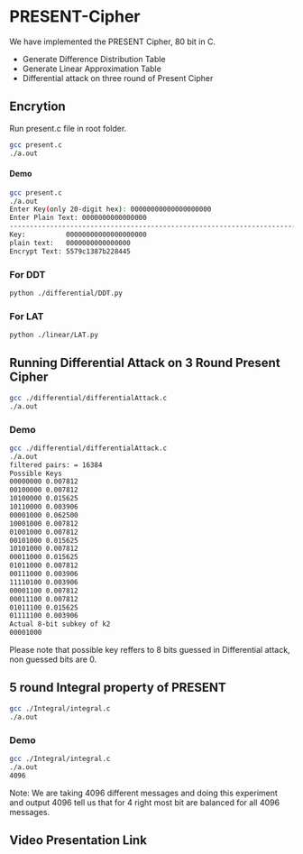 # PRESENT-Cipher

We have implemented the PRESENT Cipher, 80 bit in C.

  - Generate Difference Distribution Table
  - Generate Linear Approximation Table
  - Differential attack on three round of Present Cipher

## Encrytion

Run present.c file in root folder.

```sh
gcc present.c
./a.out
```


#### Demo
```sh
gcc present.c
./a.out
Enter Key(only 20-digit hex): 00000000000000000000
Enter Plain Text: 0000000000000000
--------------------------------------------------------------------------
Key:          00000000000000000000
plain text:   0000000000000000
Encrypt Text: 5579c1387b228445
```

### For DDT
```sh
python ./differential/DDT.py
```

### For LAT
```sh
python ./linear/LAT.py
```

## Running Differential Attack on 3 Round Present Cipher
```sh
gcc ./differential/differentialAttack.c
./a.out
```

### Demo
```sh
gcc ./differential/differentialAttack.c
./a.out
filtered pairs: = 16384
Possible Keys
00000000 0.007812
00100000 0.007812
10100000 0.015625
10110000 0.003906
00001000 0.062500
10001000 0.007812
01001000 0.007812
00101000 0.015625
10101000 0.007812
00011000 0.015625
01011000 0.007812
00111000 0.003906
11110100 0.003906
00001100 0.007812
00011100 0.007812
01011100 0.015625
01111100 0.003906
Actual 8-bit subkey of k2
00001000
```
Please note that possible key reffers to 8 bits guessed in Differential attack, non guessed bits are 0.


## 5 round Integral property of PRESENT
```sh
gcc ./Integral/integral.c
./a.out
```

### Demo
```sh
gcc ./Integral/integral.c
./a.out
4096
```

Note: We are taking 4096 different messages and doing this experiment and output 4096 tell us that for 4 right most bit are balanced for all 4096 messages.


## Video Presentation Link
